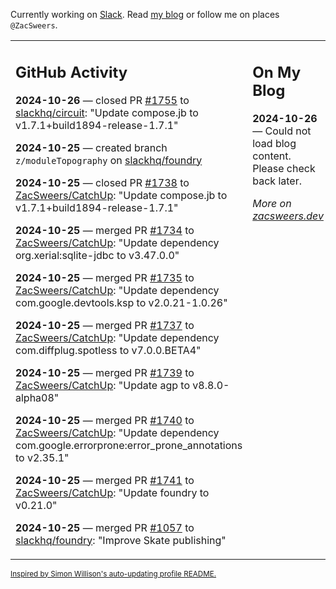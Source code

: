 Currently working on [Slack](https://slack.com/). Read [my blog](https://zacsweers.dev/) or follow me on places `@ZacSweers`.

<table><tr><td valign="top" width="60%">

## GitHub Activity
<!-- githubActivity starts -->
**2024-10-26** — closed PR [#1755](https://github.com/slackhq/circuit/pull/1755) to [slackhq/circuit](https://github.com/slackhq/circuit): "Update compose.jb to v1.7.1+build1894-release-1.7.1"

**2024-10-25** — created branch `z/moduleTopography` on [slackhq/foundry](https://github.com/slackhq/foundry)

**2024-10-25** — closed PR [#1738](https://github.com/ZacSweers/CatchUp/pull/1738) to [ZacSweers/CatchUp](https://github.com/ZacSweers/CatchUp): "Update compose.jb to v1.7.1+build1894-release-1.7.1"

**2024-10-25** — merged PR [#1734](https://github.com/ZacSweers/CatchUp/pull/1734) to [ZacSweers/CatchUp](https://github.com/ZacSweers/CatchUp): "Update dependency org.xerial:sqlite-jdbc to v3.47.0.0"

**2024-10-25** — merged PR [#1735](https://github.com/ZacSweers/CatchUp/pull/1735) to [ZacSweers/CatchUp](https://github.com/ZacSweers/CatchUp): "Update dependency com.google.devtools.ksp to v2.0.21-1.0.26"

**2024-10-25** — merged PR [#1737](https://github.com/ZacSweers/CatchUp/pull/1737) to [ZacSweers/CatchUp](https://github.com/ZacSweers/CatchUp): "Update dependency com.diffplug.spotless to v7.0.0.BETA4"

**2024-10-25** — merged PR [#1739](https://github.com/ZacSweers/CatchUp/pull/1739) to [ZacSweers/CatchUp](https://github.com/ZacSweers/CatchUp): "Update agp to v8.8.0-alpha08"

**2024-10-25** — merged PR [#1740](https://github.com/ZacSweers/CatchUp/pull/1740) to [ZacSweers/CatchUp](https://github.com/ZacSweers/CatchUp): "Update dependency com.google.errorprone:error_prone_annotations to v2.35.1"

**2024-10-25** — merged PR [#1741](https://github.com/ZacSweers/CatchUp/pull/1741) to [ZacSweers/CatchUp](https://github.com/ZacSweers/CatchUp): "Update foundry to v0.21.0"

**2024-10-25** — merged PR [#1057](https://github.com/slackhq/foundry/pull/1057) to [slackhq/foundry](https://github.com/slackhq/foundry): "Improve Skate publishing"
<!-- githubActivity ends -->
</td><td valign="top" width="40%">

## On My Blog
<!-- blog starts -->
**2024-10-26** — Could not load blog content. Please check back later.
<!-- blog ends -->
_More on [zacsweers.dev](https://zacsweers.dev/)_
</td></tr></table>

<sub><a href="https://simonwillison.net/2020/Jul/10/self-updating-profile-readme/">Inspired by Simon Willison's auto-updating profile README.</a></sub>